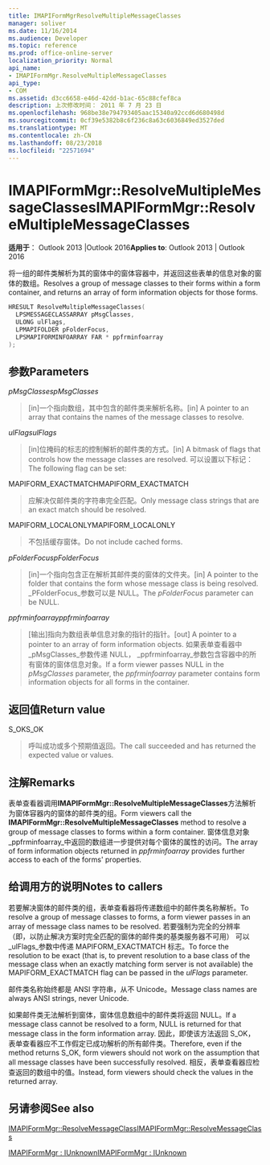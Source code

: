 ```yaml
---
title: IMAPIFormMgrResolveMultipleMessageClasses
manager: soliver
ms.date: 11/16/2014
ms.audience: Developer
ms.topic: reference
ms.prod: office-online-server
localization_priority: Normal
api_name:
- IMAPIFormMgr.ResolveMultipleMessageClasses
api_type:
- COM
ms.assetid: d3cc6658-e46d-42dd-b1ac-65c88cfef8ca
description: 上次修改时间： 2011 年 7 月 23 日
ms.openlocfilehash: 968be38e794793405aac15340a92ccd6d680498d
ms.sourcegitcommit: 0cf39e5382b8c6f236c8a63c6036849ed3527ded
ms.translationtype: MT
ms.contentlocale: zh-CN
ms.lasthandoff: 08/23/2018
ms.locfileid: "22571694"
---
```

# <a name="imapiformmgrresolvemultiplemessageclasses"></a><span data-ttu-id="5222c-103">IMAPIFormMgr::ResolveMultipleMessageClasses</span><span class="sxs-lookup"><span data-stu-id="5222c-103">IMAPIFormMgr::ResolveMultipleMessageClasses</span></span>

  
  
<span data-ttu-id="5222c-104">**适用于**： Outlook 2013 |Outlook 2016</span><span class="sxs-lookup"><span data-stu-id="5222c-104">**Applies to**: Outlook 2013 | Outlook 2016</span></span> 
  
<span data-ttu-id="5222c-105">将一组的邮件类解析为其的窗体中的窗体容器中，并返回这些表单的信息对象的窗体的数组。</span><span class="sxs-lookup"><span data-stu-id="5222c-105">Resolves a group of message classes to their forms within a form container, and returns an array of form information objects for those forms.</span></span>
  
```cpp
HRESULT ResolveMultipleMessageClasses(
  LPSMESSAGECLASSARRAY pMsgClasses,
  ULONG ulFlags,
  LPMAPIFOLDER pFolderFocus,
  LPSMAPIFORMINFOARRAY FAR * ppfrminfoarray
);
```

## <a name="parameters"></a><span data-ttu-id="5222c-106">参数</span><span class="sxs-lookup"><span data-stu-id="5222c-106">Parameters</span></span>

 <span data-ttu-id="5222c-107">_pMsgClasses_</span><span class="sxs-lookup"><span data-stu-id="5222c-107">_pMsgClasses_</span></span>
  
> <span data-ttu-id="5222c-108">[in]一个指向数组，其中包含的邮件类来解析名称。</span><span class="sxs-lookup"><span data-stu-id="5222c-108">[in] A pointer to an array that contains the names of the message classes to resolve.</span></span>
    
 <span data-ttu-id="5222c-109">_ulFlags_</span><span class="sxs-lookup"><span data-stu-id="5222c-109">_ulFlags_</span></span>
  
> <span data-ttu-id="5222c-110">[in]位掩码的标志的控制解析的邮件类的方式。</span><span class="sxs-lookup"><span data-stu-id="5222c-110">[in] A bitmask of flags that controls how the message classes are resolved.</span></span> <span data-ttu-id="5222c-111">可以设置以下标记：</span><span class="sxs-lookup"><span data-stu-id="5222c-111">The following flag can be set:</span></span>
    
<span data-ttu-id="5222c-112">MAPIFORM_EXACTMATCH</span><span class="sxs-lookup"><span data-stu-id="5222c-112">MAPIFORM_EXACTMATCH</span></span> 
  
> <span data-ttu-id="5222c-113">应解决仅邮件类的字符串完全匹配。</span><span class="sxs-lookup"><span data-stu-id="5222c-113">Only message class strings that are an exact match should be resolved.</span></span>
    
<span data-ttu-id="5222c-114">MAPIFORM_LOCALONLY</span><span class="sxs-lookup"><span data-stu-id="5222c-114">MAPIFORM_LOCALONLY</span></span>
  
> <span data-ttu-id="5222c-115">不包括缓存窗体。</span><span class="sxs-lookup"><span data-stu-id="5222c-115">Do not include cached forms.</span></span>
    
 <span data-ttu-id="5222c-116">_pFolderFocus_</span><span class="sxs-lookup"><span data-stu-id="5222c-116">_pFolderFocus_</span></span>
  
> <span data-ttu-id="5222c-117">[in]一个指向包含正在解析其邮件类的窗体的文件夹。</span><span class="sxs-lookup"><span data-stu-id="5222c-117">[in] A pointer to the folder that contains the form whose message class is being resolved.</span></span> <span data-ttu-id="5222c-118">_PFolderFocus_参数可以是 NULL。</span><span class="sxs-lookup"><span data-stu-id="5222c-118">The  _pFolderFocus_ parameter can be NULL.</span></span> 
    
 <span data-ttu-id="5222c-119">_ppfrminfoarray_</span><span class="sxs-lookup"><span data-stu-id="5222c-119">_ppfrminfoarray_</span></span>
  
> <span data-ttu-id="5222c-120">[输出]指向为数组表单信息对象的指针的指针。</span><span class="sxs-lookup"><span data-stu-id="5222c-120">[out] A pointer to a pointer to an array of form information objects.</span></span> <span data-ttu-id="5222c-121">如果表单查看器中_pMsgClasses_参数传递 NULL， _ppfrminfoarray_参数包含容器中的所有窗体的窗体信息对象。</span><span class="sxs-lookup"><span data-stu-id="5222c-121">If a form viewer passes NULL in the  _pMsgClasses_ parameter, the  _ppfrminfoarray_ parameter contains form information objects for all forms in the container.</span></span> 
    
## <a name="return-value"></a><span data-ttu-id="5222c-122">返回值</span><span class="sxs-lookup"><span data-stu-id="5222c-122">Return value</span></span>

<span data-ttu-id="5222c-123">S_OK</span><span class="sxs-lookup"><span data-stu-id="5222c-123">S_OK</span></span> 
  
> <span data-ttu-id="5222c-124">呼叫成功或多个预期值返回。</span><span class="sxs-lookup"><span data-stu-id="5222c-124">The call succeeded and has returned the expected value or values.</span></span>
    
## <a name="remarks"></a><span data-ttu-id="5222c-125">注解</span><span class="sxs-lookup"><span data-stu-id="5222c-125">Remarks</span></span>

<span data-ttu-id="5222c-126">表单查看器调用**IMAPIFormMgr::ResolveMultipleMessageClasses**方法解析为窗体容器内的窗体的邮件类的组。</span><span class="sxs-lookup"><span data-stu-id="5222c-126">Form viewers call the **IMAPIFormMgr::ResolveMultipleMessageClasses** method to resolve a group of message classes to forms within a form container.</span></span> <span data-ttu-id="5222c-127">窗体信息对象_ppfrminfoarray_中返回的数组进一步提供对每个窗体的属性的访问。</span><span class="sxs-lookup"><span data-stu-id="5222c-127">The array of form information objects returned in  _ppfrminfoarray_ provides further access to each of the forms' properties.</span></span> 
  
## <a name="notes-to-callers"></a><span data-ttu-id="5222c-128">给调用方的说明</span><span class="sxs-lookup"><span data-stu-id="5222c-128">Notes to callers</span></span>

<span data-ttu-id="5222c-129">若要解决窗体的邮件类的组，表单查看器将传递数组中的邮件类名称解析。</span><span class="sxs-lookup"><span data-stu-id="5222c-129">To resolve a group of message classes to forms, a form viewer passes in an array of message class names to be resolved.</span></span> <span data-ttu-id="5222c-130">若要强制为完全的分辨率 （即，以防止解决方案时完全匹配的窗体的邮件类的基类服务器不可用） 可以_ulFlags_参数中传递 MAPIFORM_EXACTMATCH 标志。</span><span class="sxs-lookup"><span data-stu-id="5222c-130">To force the resolution to be exact (that is, to prevent resolution to a base class of the message class when an exactly matching form server is not available) the MAPIFORM_EXACTMATCH flag can be passed in the  _ulFlags_ parameter.</span></span> 
  
<span data-ttu-id="5222c-131">邮件类名称始终都是 ANSI 字符串，从不 Unicode。</span><span class="sxs-lookup"><span data-stu-id="5222c-131">Message class names are always ANSI strings, never Unicode.</span></span>
  
<span data-ttu-id="5222c-132">如果邮件类无法解析到窗体，窗体信息数组中的邮件类将返回 NULL。</span><span class="sxs-lookup"><span data-stu-id="5222c-132">If a message class cannot be resolved to a form, NULL is returned for that message class in the form information array.</span></span> <span data-ttu-id="5222c-133">因此，即使该方法返回 S_OK，表单查看器应不工作假定已成功解析的所有邮件类。</span><span class="sxs-lookup"><span data-stu-id="5222c-133">Therefore, even if the method returns S_OK, form viewers should not work on the assumption that all message classes have been successfully resolved.</span></span> <span data-ttu-id="5222c-134">相反，表单查看器应检查返回的数组中的值。</span><span class="sxs-lookup"><span data-stu-id="5222c-134">Instead, form viewers should check the values in the returned array.</span></span>
  
## <a name="see-also"></a><span data-ttu-id="5222c-135">另请参阅</span><span class="sxs-lookup"><span data-stu-id="5222c-135">See also</span></span>



[<span data-ttu-id="5222c-136">IMAPIFormMgr::ResolveMessageClass</span><span class="sxs-lookup"><span data-stu-id="5222c-136">IMAPIFormMgr::ResolveMessageClass</span></span>](imapiformmgr-resolvemessageclass.md)
  
[<span data-ttu-id="5222c-137">IMAPIFormMgr : IUnknown</span><span class="sxs-lookup"><span data-stu-id="5222c-137">IMAPIFormMgr : IUnknown</span></span>](imapiformmgriunknown.md)

